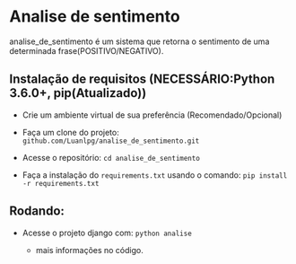 # Analise de sentimento


analise_de_sentimento é um sistema que retorna o sentimento de uma determinada frase(POSITIVO/NEGATIVO).



## Instalação de requisitos (NECESSÁRIO:Python 3.6.0+, pip(Atualizado))

- Crie um ambiente virtual de sua preferência (Recomendado/Opcional)

- Faça um clone do projeto: `github.com/Luanlpg/analise_de_sentimento.git`

- Acesse o repositório: `cd analise_de_sentimento`

- Faça a instalação do `requirements.txt` usando o comando: `pip install -r requirements.txt`

## Rodando:

- Acesse o projeto django com: `python analise`


   - mais informações no código.
